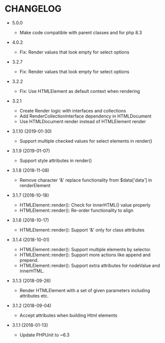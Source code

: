 CHANGELOG
===================

* 5.0.0
  * Make code compatible with parent classes and for php 8.3

* 4.0.2
  * Fix: Render values that look empty for select options

* 3.2.7
  * Fix: Render values that look empty for select options

* 3.2.2
  * Fix: Use HTMLElement as default context when rendering
  
* 3.2.1
  * Create Render logic with interfaces and collections
  * Add RenderCollectionInterface dependency in HTMLDocument
  * Use HTMLDocument render instead of HTMLElement render 

* 3.1.10 (2019-01-30)
  * Support multiple checked values for select elements in render()
  
* 3.1.9 (2019-01-07)
  * Support style attributes in render()

* 3.1.8 (2018-11-08)
  * Remove character '&' replace functionality from $data['data'] in renderElement

* 3.1.7 (2018-10-18)
  * HTMLElement::render(): Check for innerHTML() value properly
  * HTMLElement::render(): Re-order functionality to align

* 3.1.6 (2018-10-17)
  * HTMLElement::render(): Support '&' only for class attributes
  
* 3.1.4 (2018-10-01)
  * HTMLElement::render(): Support multiple elements by selector.
  * HTMLElement::render(): Support more actions like append and prepend.
  * HTMLElement::render(): Support extra attributes for nodeValue and innerHTML.
  
* 3.1.3 (2018-09-26)
  * Render HTMLElement with a set of given parameters including attributes etc.
  
* 3.1.2 (2018-09-04)
  * Accept attributes when building Html elements
  
* 3.1.1 (2018-01-13)
  * Update PHPUnit to ~6.3
